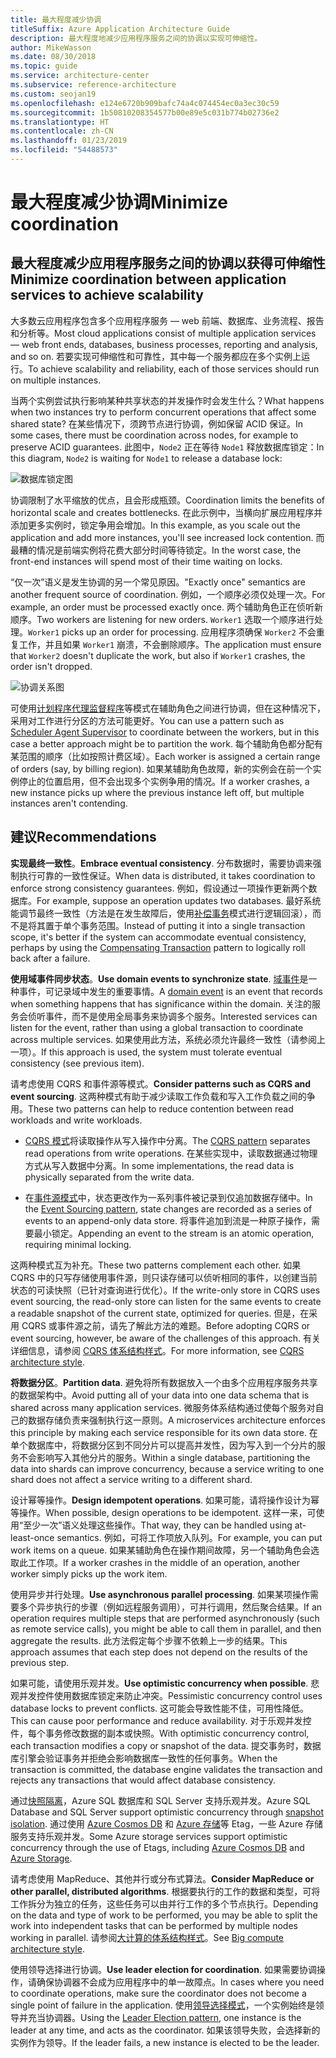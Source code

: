 ```yaml
---
title: 最大程度减少协调
titleSuffix: Azure Application Architecture Guide
description: 最大程度地减少应用程序服务之间的协调以实现可伸缩性。
author: MikeWasson
ms.date: 08/30/2018
ms.topic: guide
ms.service: architecture-center
ms.subservice: reference-architecture
ms.custom: seojan19
ms.openlocfilehash: e124e6720b909bafc74a4c074454ec0a3ec30c59
ms.sourcegitcommit: 1b50810208354577b00e89e5c031b774b02736e2
ms.translationtype: HT
ms.contentlocale: zh-CN
ms.lasthandoff: 01/23/2019
ms.locfileid: "54488573"
---
```

# <a name="minimize-coordination"></a><span data-ttu-id="0574b-103">最大程度减少协调</span><span class="sxs-lookup"><span data-stu-id="0574b-103">Minimize coordination</span></span>

## <a name="minimize-coordination-between-application-services-to-achieve-scalability"></a><span data-ttu-id="0574b-104">最大程度减少应用程序服务之间的协调以获得可伸缩性</span><span class="sxs-lookup"><span data-stu-id="0574b-104">Minimize coordination between application services to achieve scalability</span></span>

<span data-ttu-id="0574b-105">大多数云应用程序包含多个应用程序服务 &mdash; web 前端、数据库、业务流程、报告和分析等。</span><span class="sxs-lookup"><span data-stu-id="0574b-105">Most cloud applications consist of multiple application services &mdash; web front ends, databases, business processes, reporting and analysis, and so on.</span></span> <span data-ttu-id="0574b-106">若要实现可伸缩性和可靠性，其中每一个服务都应在多个实例上运行。</span><span class="sxs-lookup"><span data-stu-id="0574b-106">To achieve scalability and reliability, each of those services should run on multiple instances.</span></span>

<span data-ttu-id="0574b-107">当两个实例尝试执行影响某种共享状态的并发操作时会发生什么？</span><span class="sxs-lookup"><span data-stu-id="0574b-107">What happens when two instances try to perform concurrent operations that affect some shared state?</span></span> <span data-ttu-id="0574b-108">在某些情况下，须跨节点进行协调，例如保留 ACID 保证。</span><span class="sxs-lookup"><span data-stu-id="0574b-108">In some cases, there must be coordination across nodes, for example to preserve ACID guarantees.</span></span> <span data-ttu-id="0574b-109">此图中，`Node2` 正在等待 `Node1` 释放数据库锁定：</span><span class="sxs-lookup"><span data-stu-id="0574b-109">In this diagram, `Node2` is waiting for `Node1` to release a database lock:</span></span>

![数据库锁定图](./images/database-lock.svg)

<span data-ttu-id="0574b-111">协调限制了水平缩放的优点，且会形成瓶颈。</span><span class="sxs-lookup"><span data-stu-id="0574b-111">Coordination limits the benefits of horizontal scale and creates bottlenecks.</span></span> <span data-ttu-id="0574b-112">在此示例中，当横向扩展应用程序并添加更多实例时，锁定争用会增加。</span><span class="sxs-lookup"><span data-stu-id="0574b-112">In this example, as you scale out the application and add more instances, you'll see increased lock contention.</span></span> <span data-ttu-id="0574b-113">而最糟的情况是前端实例将花费大部分时间等待锁定。</span><span class="sxs-lookup"><span data-stu-id="0574b-113">In the worst case, the front-end instances will spend most of their time waiting on locks.</span></span>

<span data-ttu-id="0574b-114">“仅一次”语义是发生协调的另一个常见原因。</span><span class="sxs-lookup"><span data-stu-id="0574b-114">"Exactly once" semantics are another frequent source of coordination.</span></span> <span data-ttu-id="0574b-115">例如，一个顺序必须仅处理一次。</span><span class="sxs-lookup"><span data-stu-id="0574b-115">For example, an order must be processed exactly once.</span></span> <span data-ttu-id="0574b-116">两个辅助角色正在侦听新顺序。</span><span class="sxs-lookup"><span data-stu-id="0574b-116">Two workers are listening for new orders.</span></span> <span data-ttu-id="0574b-117">`Worker1` 选取一个顺序进行处理。</span><span class="sxs-lookup"><span data-stu-id="0574b-117">`Worker1` picks up an order for processing.</span></span> <span data-ttu-id="0574b-118">应用程序须确保 `Worker2` 不会重复工作，并且如果 `Worker1` 崩溃，不会删除顺序。</span><span class="sxs-lookup"><span data-stu-id="0574b-118">The application must ensure that `Worker2` doesn't duplicate the work, but also if `Worker1` crashes, the order isn't dropped.</span></span>

![协调关系图](./images/coordination.svg)

<span data-ttu-id="0574b-120">可使用[计划程序代理监督程序][sas-pattern]等模式在辅助角色之间进行协调，但在这种情况下，采用对工作进行分区的方法可能更好。</span><span class="sxs-lookup"><span data-stu-id="0574b-120">You can use a pattern such as [Scheduler Agent Supervisor][sas-pattern] to coordinate between the workers, but in this case a better approach might be to partition the work.</span></span> <span data-ttu-id="0574b-121">每个辅助角色都分配有某范围的顺序（比如按照计费区域）。</span><span class="sxs-lookup"><span data-stu-id="0574b-121">Each worker is assigned a certain range of orders (say, by billing region).</span></span> <span data-ttu-id="0574b-122">如果某辅助角色故障，新的实例会在前一个实例停止的位置启用，但不会出现多个实例争用的情况。</span><span class="sxs-lookup"><span data-stu-id="0574b-122">If a worker crashes, a new instance picks up where the previous instance left off, but multiple instances aren't contending.</span></span>

## <a name="recommendations"></a><span data-ttu-id="0574b-123">建议</span><span class="sxs-lookup"><span data-stu-id="0574b-123">Recommendations</span></span>

<span data-ttu-id="0574b-124">**实现最终一致性**。</span><span class="sxs-lookup"><span data-stu-id="0574b-124">**Embrace eventual consistency**.</span></span> <span data-ttu-id="0574b-125">分布数据时，需要协调来强制执行可靠的一致性保证。</span><span class="sxs-lookup"><span data-stu-id="0574b-125">When data is distributed, it takes coordination to enforce strong consistency guarantees.</span></span> <span data-ttu-id="0574b-126">例如，假设通过一项操作更新两个数据库。</span><span class="sxs-lookup"><span data-stu-id="0574b-126">For example, suppose an operation updates two databases.</span></span> <span data-ttu-id="0574b-127">最好系统能调节最终一致性（方法是在发生故障后，使用[补偿事务][compensating-transaction]模式进行逻辑回滚），而不是将其置于单个事务范围。</span><span class="sxs-lookup"><span data-stu-id="0574b-127">Instead of putting it into a single transaction scope, it's better if the system can accommodate eventual consistency, perhaps by using the [Compensating Transaction][compensating-transaction] pattern to logically roll back after a failure.</span></span>

<span data-ttu-id="0574b-128">**使用域事件同步状态**。</span><span class="sxs-lookup"><span data-stu-id="0574b-128">**Use domain events to synchronize state**.</span></span> <span data-ttu-id="0574b-129">[域事件][domain-event]是一种事件，可记录域中发生的重要事情。</span><span class="sxs-lookup"><span data-stu-id="0574b-129">A [domain event][domain-event] is an event that records when something happens that has significance within the domain.</span></span> <span data-ttu-id="0574b-130">关注的服务会侦听事件，而不是使用全局事务来协调多个服务。</span><span class="sxs-lookup"><span data-stu-id="0574b-130">Interested services can listen for the event, rather than using a global transaction to coordinate across multiple services.</span></span> <span data-ttu-id="0574b-131">如果使用此方法，系统必须允许最终一致性（请参阅上一项）。</span><span class="sxs-lookup"><span data-stu-id="0574b-131">If this approach is used, the system must tolerate eventual consistency (see previous item).</span></span>

<span data-ttu-id="0574b-132">请考虑使用 CQRS 和事件源等模式。</span><span class="sxs-lookup"><span data-stu-id="0574b-132">**Consider patterns such as CQRS and event sourcing**.</span></span> <span data-ttu-id="0574b-133">这两种模式有助于减少读取工作负载和写入工作负载之间的争用。</span><span class="sxs-lookup"><span data-stu-id="0574b-133">These two patterns can help to reduce contention between read workloads and write workloads.</span></span>

- <span data-ttu-id="0574b-134">[CQRS 模式][cqrs-pattern]将读取操作从写入操作中分离。</span><span class="sxs-lookup"><span data-stu-id="0574b-134">The [CQRS pattern][cqrs-pattern] separates read operations from write operations.</span></span> <span data-ttu-id="0574b-135">在某些实现中，读取数据通过物理方式从写入数据中分离。</span><span class="sxs-lookup"><span data-stu-id="0574b-135">In some implementations, the read data is physically separated from the write data.</span></span>

- <span data-ttu-id="0574b-136">在[事件源模式][event-sourcing]中，状态更改作为一系列事件被记录到仅追加数据存储中。</span><span class="sxs-lookup"><span data-stu-id="0574b-136">In the [Event Sourcing pattern][event-sourcing], state changes are recorded as a series of events to an append-only data store.</span></span> <span data-ttu-id="0574b-137">将事件追加到流是一种原子操作，需要最小锁定。</span><span class="sxs-lookup"><span data-stu-id="0574b-137">Appending an event to the stream is an atomic operation, requiring minimal locking.</span></span>

<span data-ttu-id="0574b-138">这两种模式互为补充。</span><span class="sxs-lookup"><span data-stu-id="0574b-138">These two patterns complement each other.</span></span> <span data-ttu-id="0574b-139">如果 CQRS 中的只写存储使用事件源，则只读存储可以侦听相同的事件，以创建当前状态的可读快照（已针对查询进行优化）。</span><span class="sxs-lookup"><span data-stu-id="0574b-139">If the write-only store in CQRS uses event sourcing, the read-only store can listen for the same events to create a readable snapshot of the current state, optimized for queries.</span></span> <span data-ttu-id="0574b-140">但是，在采用 CQRS 或事件源之前，请先了解此方法的难题。</span><span class="sxs-lookup"><span data-stu-id="0574b-140">Before adopting CQRS or event sourcing, however, be aware of the challenges of this approach.</span></span> <span data-ttu-id="0574b-141">有关详细信息，请参阅 [CQRS 体系结构样式][cqrs-style]。</span><span class="sxs-lookup"><span data-stu-id="0574b-141">For more information, see [CQRS architecture style][cqrs-style].</span></span>

<span data-ttu-id="0574b-142">**将数据分区**。</span><span class="sxs-lookup"><span data-stu-id="0574b-142">**Partition data**.</span></span>  <span data-ttu-id="0574b-143">避免将所有数据放入一个由多个应用程序服务共享的数据架构中。</span><span class="sxs-lookup"><span data-stu-id="0574b-143">Avoid putting all of your data into one data schema that is shared across many application services.</span></span> <span data-ttu-id="0574b-144">微服务体系结构通过使每个服务对自己的数据存储负责来强制执行这一原则。</span><span class="sxs-lookup"><span data-stu-id="0574b-144">A microservices architecture enforces this principle by making each service responsible for its own data store.</span></span> <span data-ttu-id="0574b-145">在单个数据库中，将数据分区到不同分片可以提高并发性，因为写入到一个分片的服务不会影响写入其他分片的服务。</span><span class="sxs-lookup"><span data-stu-id="0574b-145">Within a single database, partitioning the data into shards can improve concurrency, because a service writing to one shard does not affect a service writing to a different shard.</span></span>

<span data-ttu-id="0574b-146">设计幂等操作。</span><span class="sxs-lookup"><span data-stu-id="0574b-146">**Design idempotent operations**.</span></span> <span data-ttu-id="0574b-147">如果可能，请将操作设计为幂等操作。</span><span class="sxs-lookup"><span data-stu-id="0574b-147">When possible, design operations to be idempotent.</span></span> <span data-ttu-id="0574b-148">这样一来，可使用“至少一次”语义处理这些操作。</span><span class="sxs-lookup"><span data-stu-id="0574b-148">That way, they can be handled using at-least-once semantics.</span></span> <span data-ttu-id="0574b-149">例如，可将工作项放入队列。</span><span class="sxs-lookup"><span data-stu-id="0574b-149">For example, you can put work items on a queue.</span></span> <span data-ttu-id="0574b-150">如果某辅助角色在操作期间故障，另一个辅助角色会选取此工作项。</span><span class="sxs-lookup"><span data-stu-id="0574b-150">If a worker crashes in the middle of an operation, another worker simply picks up the work item.</span></span>

<span data-ttu-id="0574b-151">使用异步并行处理。</span><span class="sxs-lookup"><span data-stu-id="0574b-151">**Use asynchronous parallel processing**.</span></span> <span data-ttu-id="0574b-152">如果某项操作需要多个异步执行的步骤（例如远程服务调用），可并行调用，然后聚合结果。</span><span class="sxs-lookup"><span data-stu-id="0574b-152">If an operation requires multiple steps that are performed asynchronously (such as remote service calls), you might be able to call them in parallel, and then aggregate the results.</span></span> <span data-ttu-id="0574b-153">此方法假定每个步骤不依赖上一步的结果。</span><span class="sxs-lookup"><span data-stu-id="0574b-153">This approach assumes that each step does not depend on the results of the previous step.</span></span>

<span data-ttu-id="0574b-154">如果可能，请使用乐观并发。</span><span class="sxs-lookup"><span data-stu-id="0574b-154">**Use optimistic concurrency when possible**.</span></span> <span data-ttu-id="0574b-155">悲观并发控件使用数据库锁定来防止冲突。</span><span class="sxs-lookup"><span data-stu-id="0574b-155">Pessimistic concurrency control uses database locks to prevent conflicts.</span></span> <span data-ttu-id="0574b-156">这可能会导致性能不佳，可用性降低。</span><span class="sxs-lookup"><span data-stu-id="0574b-156">This can cause poor performance and reduce availability.</span></span> <span data-ttu-id="0574b-157">对于乐观并发控件，每个事务修改数据的副本或快照。</span><span class="sxs-lookup"><span data-stu-id="0574b-157">With optimistic concurrency control, each transaction modifies a copy or snapshot of the data.</span></span> <span data-ttu-id="0574b-158">提交事务时，数据库引擎会验证事务并拒绝会影响数据库一致性的任何事务。</span><span class="sxs-lookup"><span data-stu-id="0574b-158">When the transaction is committed, the database engine validates the transaction and rejects any transactions that would affect database consistency.</span></span>

<span data-ttu-id="0574b-159">通过[快照隔离][sql-snapshot-isolation]，Azure SQL 数据库和 SQL Server 支持乐观并发。</span><span class="sxs-lookup"><span data-stu-id="0574b-159">Azure SQL Database and SQL Server support optimistic concurrency through [snapshot isolation][sql-snapshot-isolation].</span></span> <span data-ttu-id="0574b-160">通过使用 [Azure Cosmos DB][cosmosdb-faq] 和 [Azure 存储][storage-concurrency]等 Etag，一些 Azure 存储服务支持乐观并发。</span><span class="sxs-lookup"><span data-stu-id="0574b-160">Some Azure storage services support optimistic concurrency through the use of Etags, including [Azure Cosmos DB][cosmosdb-faq] and [Azure Storage][storage-concurrency].</span></span>

<span data-ttu-id="0574b-161">请考虑使用 MapReduce、其他并行或分布式算法。</span><span class="sxs-lookup"><span data-stu-id="0574b-161">**Consider MapReduce or other parallel, distributed algorithms**.</span></span> <span data-ttu-id="0574b-162">根据要执行的工作的数据和类型，可将工作拆分为独立的任务，这些任务可以由并行工作的多个节点执行。</span><span class="sxs-lookup"><span data-stu-id="0574b-162">Depending on the data and type of work to be performed, you may be able to split the work into independent tasks that can be performed by multiple nodes working in parallel.</span></span> <span data-ttu-id="0574b-163">请参阅[大计算的体系结构样式][big-compute]。</span><span class="sxs-lookup"><span data-stu-id="0574b-163">See [Big compute architecture style][big-compute].</span></span>

<span data-ttu-id="0574b-164">使用领导选择进行协调。</span><span class="sxs-lookup"><span data-stu-id="0574b-164">**Use leader election for coordination**.</span></span> <span data-ttu-id="0574b-165">如果需要协调操作，请确保协调器不会成为应用程序中的单一故障点。</span><span class="sxs-lookup"><span data-stu-id="0574b-165">In cases where you need to coordinate operations, make sure the coordinator does not become a single point of failure in the application.</span></span> <span data-ttu-id="0574b-166">使用[领导选择模式][leader-election]，一个实例始终是领导并充当协调器。</span><span class="sxs-lookup"><span data-stu-id="0574b-166">Using the [Leader Election pattern][leader-election], one instance is the leader at any time, and acts as the coordinator.</span></span> <span data-ttu-id="0574b-167">如果该领导失败，会选择新的实例作为领导。</span><span class="sxs-lookup"><span data-stu-id="0574b-167">If the leader fails, a new instance is elected to be the leader.</span></span>

<!-- links -->

[big-compute]: ../architecture-styles/big-compute.md
[compensating-transaction]: ../../patterns/compensating-transaction.md
[cqrs-style]: ../architecture-styles/cqrs.md
[cqrs-pattern]: ../../patterns/cqrs.md
[cosmosdb-faq]: /azure/cosmos-db/faq
[domain-event]: https://martinfowler.com/eaaDev/DomainEvent.html
[event-sourcing]: ../../patterns/event-sourcing.md
[leader-election]: ../../patterns/leader-election.md
[sas-pattern]: ../../patterns/scheduler-agent-supervisor.md
[sql-snapshot-isolation]: /sql/t-sql/statements/set-transaction-isolation-level-transact-sql
[storage-concurrency]: https://azure.microsoft.com/blog/managing-concurrency-in-microsoft-azure-storage-2/